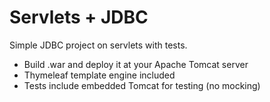 # Servlets + JDBC

Simple JDBC project on servlets with tests.
* Build .war and deploy it at your Apache Tomcat server
* Thymeleaf template engine included
* Tests include embedded Tomcat for testing (no mocking)
